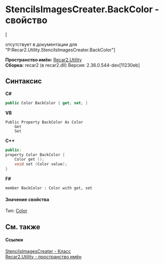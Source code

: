 # StencilsImagesCreater.BackColor - свойство
 

\[<summary> отсутствует в документации для "P:Recar2.Utility.StencilsImagesCreater.BackColor"\]

**Пространство имён:**&nbsp;<a href="d50c0792-8760-2227-d62c-fe7f043caae9">Recar2.Utility</a><br />**Сборка:**&nbsp;recar2 (в recar2.dll) Версия: 2.36.0.544-dev[11230eb]

## Синтаксис

**C#**<br />
``` C#
public Color BackColor { get; set; }
```

**VB**<br />
``` VB
Public Property BackColor As Color
	Get
	Set
```

**C++**<br />
``` C++
public:
property Color BackColor {
	Color get ();
	void set (Color value);
}
```

**F#**<br />
``` F#
member BackColor : Color with get, set

```


#### Значение свойства
Тип:&nbsp;<a href="http://msdn2.microsoft.com/ru-ru/library/14w97wkc" target="_blank">Color</a>

## См. также


#### Ссылки
<a href="dc84e1de-15d1-4eab-86c0-761eac727aa6">StencilsImagesCreater - Класс</a><br /><a href="d50c0792-8760-2227-d62c-fe7f043caae9">Recar2.Utility - пространство имён</a><br />